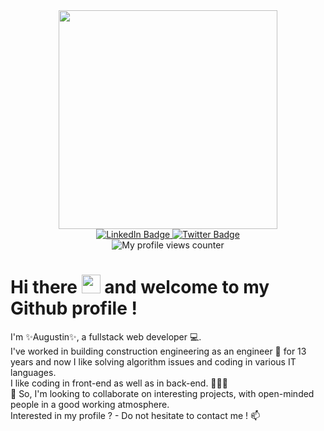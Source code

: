 <!-- GIF Header -->
<div id="header" align="center">
  <img src="https://media.giphy.com/media/9J6P7n1DmLba2su3r9/giphy.gif" width="350"/>
</div>

<!-- Hyperlink Badges -->
<div id="badges" align="center">
  <a href="https://www.linkedin.com/in/augustinmbarga">
    <img src="https://img.shields.io/badge/LinkedIn-blue?style=for-the-badge&logo=linkedin&logoColor=white" alt="LinkedIn Badge"/>
  </a>
  <a href="https://twitter.com/augustin_mbarga">
    <img src="https://img.shields.io/badge/Twitter-blue?style=for-the-badge&logo=twitter&logoColor=white" alt="Twitter Badge"/>
  </a>
</div>
<!-- Views counter badge -->
<div id="counter-badge" align="center">
    <img src="https://komarev.com/ghpvc/?username=augustin-mbarga&style=flat-square&color=blue" alt="My profile views counter"/>
</div>
<!-- Welcome message -->
<h1>
  Hi there
  <img src="https://media.giphy.com/media/hvRJCLFzcasrR4ia7z/giphy.gif" width="30px"/> 
  and welcome to my Github profile !
</h1>

<!--
**augustin-mbarga/augustin-mbarga** is a ✨ _special_ ✨ repository because its `README.md` (this file) appears on your GitHub profile.

Here are some ideas to get you started:

- 🔭 I’m currently working on ...
- 🌱 I’m currently learning ...
- 👯 I’m looking to collaborate on ...
- 🤔 I’m looking for help with ...
- 💬 Ask me about ...
- 📫 How to reach me: ...
- 😄 Pronouns: ...
- ⚡ Fun fact: ...
-->
<!-- About me -->
I'm ✨Augustin✨, a fullstack web developer 💻.<br/> 
I've worked in building construction engineering as an engineer 👷 for 13 years and now I like solving algorithm issues and coding in various IT languages.<br/> 
I like coding in front-end as well as in back-end. 👨🏾‍💻<br/>
👯 So, I'm looking to collaborate on interesting projects, with open-minded people in a good working atmosphere.<br/> 
Interested in my profile ? - Do not hesitate to contact me ! 📫














